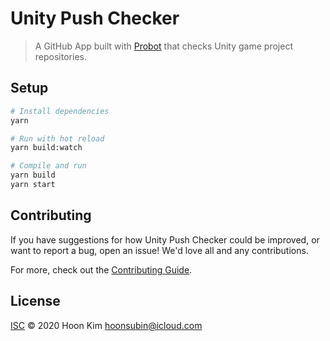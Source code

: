 # Unity Push Checker

> A GitHub App built with [Probot](https://github.com/probot/probot) that checks Unity game project repositories.

## Setup

```sh
# Install dependencies
yarn

# Run with hot reload
yarn build:watch

# Compile and run
yarn build
yarn start
```

## Contributing

If you have suggestions for how Unity Push Checker could be improved, or want to report a bug, open an issue! We'd love all and any contributions.

For more, check out the [Contributing Guide](CONTRIBUTING.md).

## License

[ISC](LICENSE) © 2020 Hoon Kim <hoonsubin@icloud.com>
